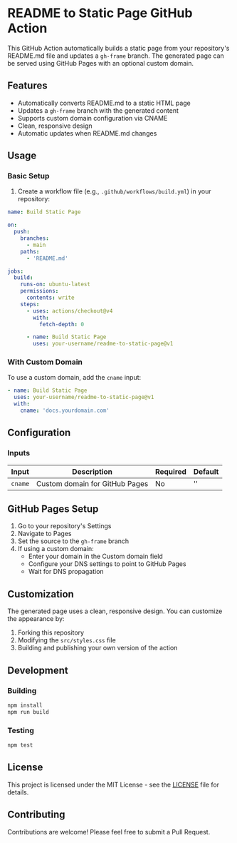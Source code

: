 # README to Static Page GitHub Action

This GitHub Action automatically builds a static page from your repository's README.md file and updates a `gh-frame` branch. The generated page can be served using GitHub Pages with an optional custom domain.


## Features

- Automatically converts README.md to a static HTML page
- Updates a `gh-frame` branch with the generated content
- Supports custom domain configuration via CNAME
- Clean, responsive design
- Automatic updates when README.md changes

## Usage

### Basic Setup

1. Create a workflow file (e.g., `.github/workflows/build.yml`) in your repository:

```yaml
name: Build Static Page

on:
  push:
    branches:
      - main
    paths:
      - 'README.md'

jobs:
  build:
    runs-on: ubuntu-latest
    permissions:
      contents: write
    steps:
      - uses: actions/checkout@v4
        with:
          fetch-depth: 0

      - name: Build Static Page
        uses: your-username/readme-to-static-page@v1
```

### With Custom Domain

To use a custom domain, add the `cname` input:

```yaml
- name: Build Static Page
  uses: your-username/readme-to-static-page@v1
  with:
    cname: 'docs.yourdomain.com'
```

## Configuration

### Inputs

| Input | Description | Required | Default |
|-------|-------------|----------|---------|
| `cname` | Custom domain for GitHub Pages | No | '' |

## GitHub Pages Setup

1. Go to your repository's Settings
2. Navigate to Pages
3. Set the source to the `gh-frame` branch
4. If using a custom domain:
   - Enter your domain in the Custom domain field
   - Configure your DNS settings to point to GitHub Pages
   - Wait for DNS propagation

## Customization

The generated page uses a clean, responsive design. You can customize the appearance by:

1. Forking this repository
2. Modifying the `src/styles.css` file
3. Building and publishing your own version of the action

## Development

### Building

```bash
npm install
npm run build
```

### Testing

```bash
npm test
```

## License

This project is licensed under the MIT License - see the [LICENSE](LICENSE) file for details.

## Contributing

Contributions are welcome! Please feel free to submit a Pull Request. 
